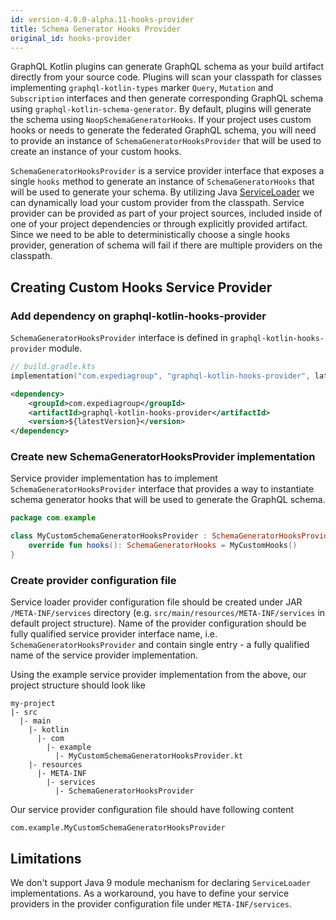 ```yaml
---
id: version-4.0.0-alpha.11-hooks-provider
title: Schema Generator Hooks Provider
original_id: hooks-provider
---
```


GraphQL Kotlin plugins can generate GraphQL schema as your build artifact directly from your source code. Plugins will scan
your classpath for classes implementing `graphql-kotlin-types` marker `Query`, `Mutation` and `Subscription` interfaces
and then generate corresponding GraphQL schema using `graphql-kotlin-schema-generator`. By default, plugins will generate
the schema using `NoopSchemaGeneratorHooks`. If your project uses custom hooks or needs to generate the federated GraphQL
schema, you will need to provide an instance of `SchemaGeneratorHooksProvider` that will be used to create an instance of
your custom hooks.

`SchemaGeneratorHooksProvider` is a service provider interface that exposes a single `hooks` method to generate an instance
of `SchemaGeneratorHooks` that will be used to generate your schema. By utilizing Java [ServiceLoader](https://docs.oracle.com/en/java/javase/11/docs/api/java.base/java/util/ServiceLoader.html)
we can dynamically load your custom provider from the classpath. Service provider can be provided as part of your project
sources, included inside of one of your project dependencies or through explicitly provided artifact. Since we need to be
able to deterministically choose a single hooks provider, generation of schema will fail if there are multiple providers
on the classpath.

## Creating Custom Hooks Service Provider

### Add dependency on graphql-kotlin-hooks-provider

`SchemaGeneratorHooksProvider` interface is defined in `graphql-kotlin-hooks-provider` module.

<!--DOCUSAURUS_CODE_TABS-->
<!--Gradle-->

```kotlin
// build.gradle.kts
implementation("com.expediagroup", "graphql-kotlin-hooks-provider", latestVersion)
```

<!--Maven-->

```xml
<dependency>
    <groupId>com.expediagroup</groupId>
    <artifactId>graphql-kotlin-hooks-provider</artifactId>
    <version>${latestVersion}</version>
</dependency>
```

<!--END_DOCUSAURUS_CODE_TABS-->

### Create new SchemaGeneratorHooksProvider implementation

Service provider implementation has to implement `SchemaGeneratorHooksProvider` interface that provides a way to instantiate
schema generator hooks that will be used to generate the GraphQL schema.

```kotlin
package com.example

class MyCustomSchemaGeneratorHooksProvider : SchemaGeneratorHooksProvider {
    override fun hooks(): SchemaGeneratorHooks = MyCustomHooks()
}
```

### Create provider configuration file

Service loader provider configuration file should be created under JAR `/META-INF/services` directory (e.g. `src/main/resources/META-INF/services`
in default project structure). Name of the provider configuration should be fully qualified service provider interface name, i.e.
`SchemaGeneratorHooksProvider` and contain single entry - a fully qualified
name of the service provider implementation.

Using the example service provider implementation from the above, our project structure should look like

```
my-project
|- src
  |- main
    |- kotlin
      |- com
        |- example
          |- MyCustomSchemaGeneratorHooksProvider.kt
    |- resources
      |- META-INF
        |- services
          |- SchemaGeneratorHooksProvider
```

Our service provider configuration file should have following content

```text
com.example.MyCustomSchemaGeneratorHooksProvider
```

## Limitations

We don't support Java 9 module mechanism for declaring `ServiceLoader` implementations. As a workaround, you have to define
your service providers in the provider configuration file under `META-INF/services`.
